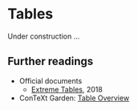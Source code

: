 # Tables

Under construction ...

<!-- [\define in conflict with \startxtable[]](https://mailman.ntg.nl/pipermail/ntg-context/2020/100101.html), (Extreme Tables, section 5, page 4) -->

## Further readings

- Official documents
    - [Extreme Tables](http://www.pragma-ade.nl/general/manuals/xtables-mkiv.pdf), 2018
- ConTeXt Garden: [Table Overview](https://wiki.contextgarden.net/Tables_Overview)
